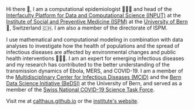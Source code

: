 Hi there 👋, I am a computational epidemiologist 👨‍💻🦠 and head of the [Interfaculty Platform for Data and Computational Science (INPUT)](https://www.ispm.unibe.ch/research/research_groups_and_themes/input/index_eng.html) at the [Institute of Social and Preventive Medicine (ISPM)](https://www.ispm.unibe.ch) at the [University of Bern](https://www.unibe.ch) 🏫, Switzerland 🇨🇭. I am also a member of the directorate of ISPM.

I use mathematical and computational modeling in combination with data analyses to investigate how the health of populations and the spread of infectious diseases are affected by environmental changes and public health interventions 💊😷💉. I am an expert for emerging infectious diseases and my research has contributed to the better understanding of the transmission dynamics of Ebola, MERS, and COVID-19. I am a member of the [Multidisciplinary Center for Infectious Diseases (MCID)](https://www.mcid.unibe.ch) and the [Bern Data Science Initiative (BeDSI)](https://www.bedsi.unibe.ch) at the University of Bern, and served as a member of the [Swiss National COVID-19 Science Task Force](https://sciencetaskforce.ch).

Visit me at [calthaus.github.io](https://calthaus.github.io) or the [institute's website](https://www.ispm.unibe.ch/about_us/staff/althaus_christian/index_eng.html).
